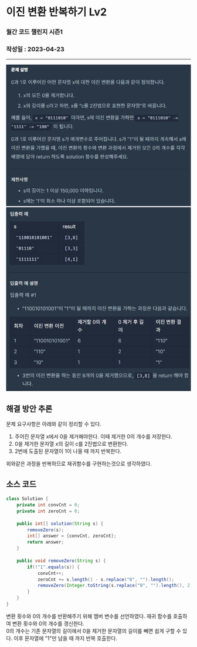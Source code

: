 # 이진 변환 반복하기 Lv2

### 월간 코드 챌린지 시즌1
### 작성일 : 2023-04-23
***

![Alt text](image/%EC%9D%B4%EC%A7%84%20%EB%B3%80%ED%99%98%20%EB%B0%98%EB%B3%B5%ED%95%98%EA%B8%B01.jpg)
![Alt text](image/%EC%9D%B4%EC%A7%84%20%EB%B3%80%ED%99%98%20%EB%B0%98%EB%B3%B5%ED%95%98%EA%B8%B02.jpg)

## 해결 방안 추론      

문제 요구사항은 아래와 같이 정리할 수 있다.
1. 주어진 문자열 x에서 0을 제거해야한다. 이때 제거한 0의 개수를 저장한다.
2. 0을 제거한 문자열 x의 길이 c를 2진법으로 변환한다.
3. 2번에 도출된 문자열이 1이 나올 때 까지 반복한다.   

위와같은 과정을 반복하므로 재귀함수를 구현하는것으로 생각하였다.

## 소스 코드
``` java
class Solution {
    private int convCnt = 0;
    private int zeroCnt = 0;
    
    public int[] solution(String s) {
        removeZero(s);
        int[] answer = {convCnt, zeroCnt};
        return answer;
    }
    
    public void removeZero(String s) {
        if(!"1".equals(s)) {
            convCnt++;
            zeroCnt += s.length() - s.replace("0", "").length();
            removeZero(Integer.toString(s.replace("0", "").length(), 2));
        }
    }
}
``` 
변환 횟수와 0의 개수를 반환해주기 위해 멤버 변수를 선언하였다. 재귀 함수를 호출하여 변환 횟수와 0의 개수를 갱신한다.   
0의 개수는 기존 문자열의 길이에서 0을 제거한 문자열의 길이를 빼면 쉽게 구할 수 있다. 이후 문자열에 "1"만 남을 때 까지 반복 호출한다.
